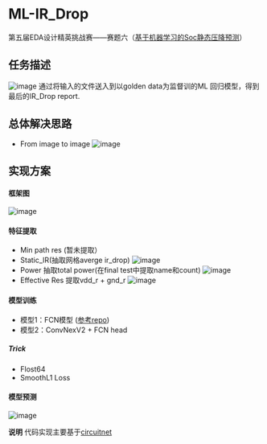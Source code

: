 # ML-IR_Drop
第五届EDA设计精英挑战赛——赛题六（[基于机器学习的Soc静态压降预测](https://eda.icisc.cn/download/index?type=2)）
## 任务描述
![image](https://github.com/CUTEPKQ/ML-IR_Drop/assets/126258180/7548fc91-4861-4014-ba0f-a6a3b785b479#pic_center)
通过将输入的文件送入到以golden data为监督训的ML 回归模型，得到最后的IR_Drop report.
## 总体解决思路
- From image to image
![image](https://github.com/CUTEPKQ/ML-IR_Drop/assets/126258180/e259b35c-bca9-4324-94b7-971115ce5587#pic_center)
## 实现方案

#### 框架图
![image](https://github.com/CUTEPKQ/ML-IR_Drop/assets/126258180/e7d6d00f-57bc-4b4d-9e7e-add901363a1f#pic_center)
#### 特征提取
- Min path res (暂未提取）
- Static_IR(抽取网格averge ir_drop)
![image](https://github.com/CUTEPKQ/ML-IR_Drop/assets/126258180/7cb91051-af72-4e50-b4f3-ce005019f94b#pic_center)
- Power 抽取total power(在final test中提取name和count)
![image](https://github.com/CUTEPKQ/ML-IR_Drop/assets/126258180/034582b6-6670-474f-86ef-6e36b28a9dda#pic_center)
- Effective Res 提取vdd_r + gnd_r
![image](https://github.com/CUTEPKQ/ML-IR_Drop/assets/126258180/0987e31e-083e-4998-bfa1-dacd5262e25a#pic_center)
#### 模型训练
- 模型1：FCN模型 ([参考repo](https://github.com/circuitnet/CircuitNet/tree/icisc_2023))
- 模型2：ConvNexV2 + FCN head
##### Trick
* Flost64
* SmoothL1 Loss
#### 模型预测
![image](https://github.com/CUTEPKQ/ML-IR_Drop/assets/126258180/8462bc70-5b9c-4a5d-8367-2f80c09e6fca)

**说明**
代码实现主要基于[circuitnet](https://github.com/circuitnet/CircuitNet/tree/icisc_2023)


